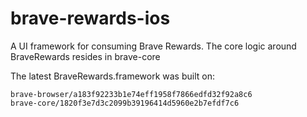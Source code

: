 # brave-rewards-ios

A UI framework for consuming Brave Rewards. The core logic around BraveRewards resides in brave-core

The latest BraveRewards.framework was built on:

```
brave-browser/a183f92233b1e74eff1958f7866edfd32f92a8c6
brave-core/1820f3e7d3c2099b39196414d5960e2b7efdf7c6
```
